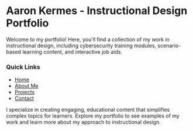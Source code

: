 # Aaron Kermes - Instructional Design Portfolio

Welcome to my portfolio! Here, you'll find a collection of my work in instructional design, including cybersecurity training modules, scenario-based learning content, and interactive job aids.

### Quick Links
- [Home](https://akermes.github.io/)
- [About Me](https://akermes.github.io/about.html)
- [Projects](https://akermes.github.io/projects.html)
- [Contact](https://akermes.github.io/contact.html)

I specialize in creating engaging, educational content that simplifies complex topics for learners. Explore my portfolio to see examples of my work and learn more about my approach to instructional design.
